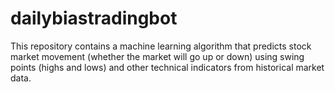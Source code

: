 # dailybiastradingbot
This repository contains a machine learning algorithm that predicts stock market movement (whether the market will go up or down) using swing points (highs and lows) and other technical indicators from historical market data.
